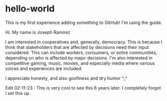 # hello-world
This is my first experience adding something to GitHub! I'm using the guide.

Hi. My name is Joseph Ramirez

I am interested in cooperatives and, generally, democracy. This is because I think that stakeholders 
that are affected by decisions need their input considered. This can include workers, consumers, or 
entire communities, depending on who is affected by major decisions. I'm also interested in competitive 
gaming, music, movies, and especially media where various voices and experiences are included.

I appreciate honesty, and also goofiness and dry humor  ^_^

Edit 02-11-23 : This is very cool to see this 6 years later. I completely forgot I set this up.
